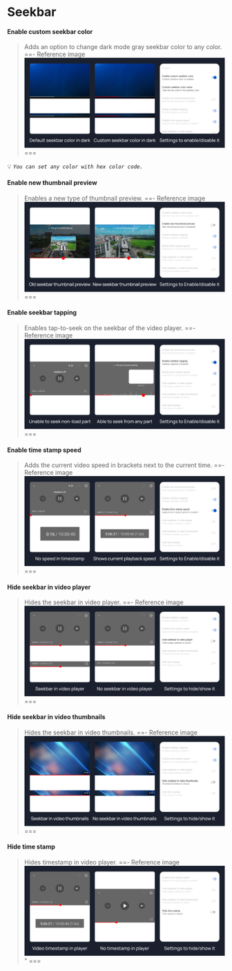 # Seekbar

#### Enable custom seekbar color
>Adds an option to change dark mode gray seekbar color to any color.
==- Reference image
![](/assets/youtube/seekbar/Enable-custom-seekbar-color.jpg)
===

💡 <code><i>You can set any color with hex color code.</i></code>

#### Enable new thumbnail preview
>Enables a new type of thumbnail preview.
==- Reference image
![](/assets/youtube/seekbar/Enable-new-thumbnail-preview.jpg)
===

#### Enable seekbar tapping
>Enables tap-to-seek on the seekbar of the video player.
==- Reference image
![](/assets/youtube/seekbar/Enable-seekbar-tapping.jpg)
===

#### Enable time stamp speed
>Adds the current video speed in brackets next to the current time.
==- Reference image
![](/assets/youtube/seekbar/Enable-timestamp-speed.jpg)
===

#### Hide seekbar in video player
>Hides the seekbar in video player.
==- Reference image
![](/assets/youtube/seekbar/Hide-seekbar-in-video-player.jpg)
===

#### Hide seekbar in video thumbnails
>Hides the seekbar in video thumbnails.
==- Reference image
![](/assets/youtube/seekbar/Hide-seekbar-in-video-thumbnails.jpg)
===

#### Hide time stamp
>Hides timestamp in video player.
==- Reference image
![](/assets/youtube/seekbar/Hide-time-stamp.jpg)"
===